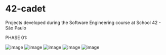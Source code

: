 # 42-cadet
Projects developed during the Software Engineering course at School 42 - São Paulo


PHASE 01:

![image](https://github.com/sagraziela/42-cadet/assets/95452391/087c9096-8a6c-4c87-95ad-380f04948dd2)      ![image](https://github.com/sagraziela/42-cadet/assets/95452391/600d14f1-540a-46af-bba4-c8c3154171d6)      ![image](https://github.com/sagraziela/42-cadet/assets/95452391/5a56f583-7e9f-48ec-acfb-4d55d63ec20b)      ![image](https://github.com/sagraziela/42-cadet/assets/95452391/a11801cf-eaa4-46d3-a613-cb7a36688dc5)      ![image](https://github.com/sagraziela/42-cadet/assets/95452391/83fa539c-3821-4b48-bdf1-7f3ac2214d90)


